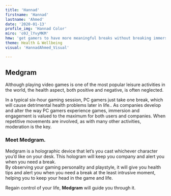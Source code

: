 ```yaml
---
title: 'Hannad'
firstname: 'Hannad'
lastname: 'Ahmed'
date: '2020-01-13'
profile_img: 'Hannad Color'
miro: 'o9J_lYvyMKM'
hmw: 'get gamers to have more meaningful breaks without breaking immersion?'
theme: Health & Wellbeing
visual: 'HannadAhmed_Visual'

---
```


## Medgram  

Although playing video games is one of the most popular leisure activities in the world, the health aspect, both positive and negative, is often neglected. 
 
In a typical six-hour gaming session, PC gamers just take one break, which will cause detrimental health problems later in life.. As companies develop and alter the way PC gamers experience games, immersion and engagement is valued to the maximum for both users and companies. 
When repetitive movements are involved, as with many other activities, moderation is the key.  
 

### Meet Medgram. 

Medgram is a holographic device that let’s you cast whichever character you’d like on your desk. 
This hologram will keep you company and alert you when you need a break.  
By observing your gaming personality and playstyle, it will give you health tips and alert you when you need a break at the least intrusive moment, helping you to keep your head in the game and life.  
 
Regain control of your life, **Medgram** will guide you through it.   


